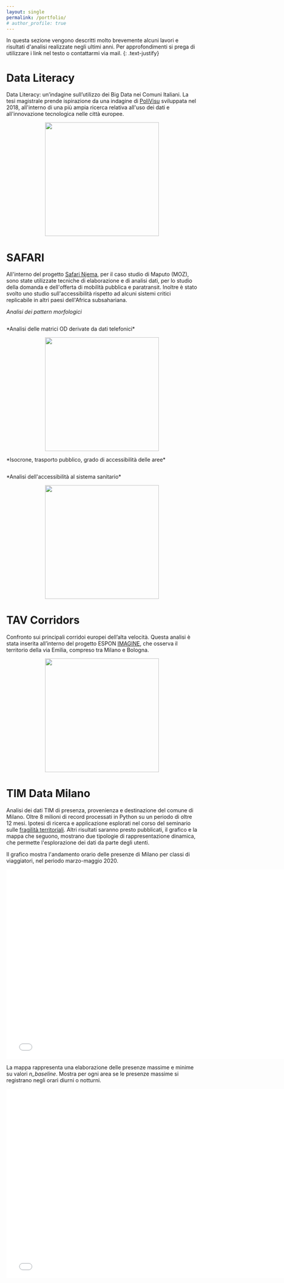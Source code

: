 ```yaml
---
layout: single
permalink: /portfolio/
# author_profile: true
---
```


In questa sezione vengono descritti molto brevemente alcuni lavori e risultati d'analisi realizzate negli ultimi anni. Per approfondimenti si prega di utilizzare i link nel testo o contattarmi via mail.
{: .text-justify}

<!-- {: .notice--success}
**Contattami!** Per qualsiasi informazione non esitare a contattarmi, scrivi una mail all'indirizzo [fr.fagiani@gmail.com](mailto:fr.fagiani@gmail.com) -->

# Data Literacy
Data Literacy: un’indagine sull’utilizzo dei Big Data nei Comuni Italiani. La tesi magistrale prende ispirazione da una indagine di [PoliVisu](https://policyvisuals.eu/) sviluppata nel 2018, all'interno di una più ampia ricerca relativa all'uso dei dati e all'innovazione tecnologica nelle città europee.

<p align="center" float="center">
<img src="{{ site.url }}/{{ site.baseurl }}/assets/images/Data_Lit_Italy_mun.png" alt="" width=300 >
</p>

# SAFARI
All'interno del progetto [Safari Njema](https://www.safari-njema.polimi.it/), per il caso studio di Maputo (MOZ), sono state utilizzate tecniche di elaborazione e di analisi dati, per lo studio della domanda e dell'offerta di mobilità pubblica e paratransit. Inoltre è stato svolto uno studio sull'accessibilità rispetto ad alcuni sistemi critici replicabile in altri paesi dell'Africa subsahariana.

*Analisi dei pattern morfologici*
<p align="center" float="center">
<img src="{{ site.url }}/{{ site.baseurl }}/assets/images/SAFARI_Pattern_analysis.png" alt="">
</p>
*Analisi delle matrici OD derivate da dati telefonici*
<p align="center" float="center">
<img src="{{ site.url }}/{{ site.baseurl }}/assets/images/SAFARI_OD_matrices_compose.PNG" alt="" width=300>
</p>
<!-- <p align="center" float="center">
<img src="{{ site.url }}/{{ site.baseurl }}/assets/images/SAFARI_OD_matrices_pattern.png" alt="" width=300>
</p> -->
*Isocrone, trasporto pubblico, grado di accessibilità delle aree*
<p align="center" float="center">
<img src="{{ site.url }}/{{ site.baseurl }}/assets/images/SAFARI_Accessibility_CBD.png" alt="">
</p>
*Analisi dell'accessibilità al sistema sanitario*
<p align="center" float="center">
<img src="{{ site.url }}/{{ site.baseurl }}/assets/images/SAFARI_Health_accessibility.jpeg" alt="" width=300>
</p>

# TAV Corridors
Confronto sui principali corridoi europei dell’alta velocità. Questa analisi è stata inserita all’interno del progetto ESPON [IMAGINE](https://www.espon.eu/imagine), che osserva il territorio della via Emilia, compreso tra Milano e Bologna.
<p align="center" float="center">
<img src="{{ site.url }}/{{ site.baseurl }}/assets/images/IMAGINE_corridors.jpg" alt="" width=300>
</p>

# TIM Data Milano

Analisi dei dati TIM di presenza, provenienza e destinazione del comune di Milano. Oltre 8 milioni di record processati in Python su un periodo di oltre 12 mesi. Ipotesi di ricerca e applicazione esplorati nel corso del seminario sulle [fragilità territoriali](https://www.eccellenza.dastu.polimi.it/2021/03/25/dati-telefonici-per-lo-studio-delle-fragilita-territoriali-31-03-2021/). Altri risultati saranno presto pubblicati, il grafico e la mappa che seguono, mostrano due tipologie di rappresentazione dinamica, che permette l'esplorazione dei dati da parte degli utenti.

Il grafico mostra l'andamento orario delle presenze di Milano per classi di viaggiatori, nel periodo marzo-maggio 2020.

<iframe id="igraph" scrolling="no" style="border:none;" seamless="seamless" src="{{ site.url }}/{{ site.baseurl }}/assets/maps_charts/TIM_MI_classe_viag.html" height="500" width="150%"></iframe>

La mappa rappresenta una elaborazione delle presenze massime e minime su valori *n_baseline*. Mostra per ogni area se le presenze massime si registrano negli orari diurni o notturni.

<iframe id="igraph" scrolling="no" style="border:none;" seamless="seamless" src="{{ site.url }}/{{ site.baseurl }}/assets/maps_charts/TIM_MI_day_night.html" height="500" width="150%"></iframe>
